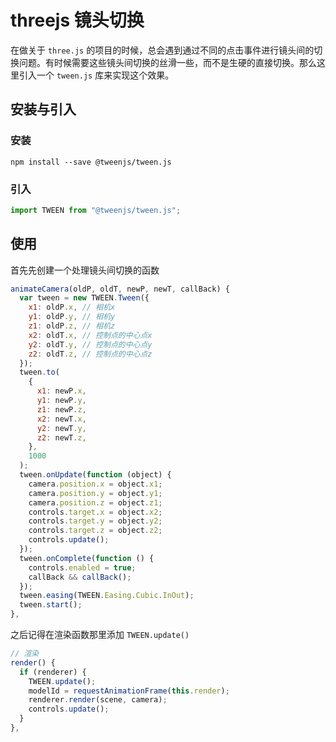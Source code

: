 # threejs 镜头切换

在做关于 `three.js` 的项目的时候，总会遇到通过不同的点击事件进行镜头间的切换问题。有时候需要这些镜头间切换的丝滑一些，而不是生硬的直接切换。那么这里引入一个 `tween.js` 库来实现这个效果。

## 安装与引入

### 安装

```js-nolint
npm install --save @tweenjs/tween.js
```

### 引入

```js
import TWEEN from "@tweenjs/tween.js";
```

## 使用

首先先创建一个处理镜头间切换的函数

```js
animateCamera(oldP, oldT, newP, newT, callBack) {
  var tween = new TWEEN.Tween({
    x1: oldP.x, // 相机x
    y1: oldP.y, // 相机y
    z1: oldP.z, // 相机z
    x2: oldT.x, // 控制点的中心点x
    y2: oldT.y, // 控制点的中心点y
    z2: oldT.z, // 控制点的中心点z
  });
  tween.to(
    {
      x1: newP.x,
      y1: newP.y,
      z1: newP.z,
      x2: newT.x,
      y2: newT.y,
      z2: newT.z,
    },
    1000
  );
  tween.onUpdate(function (object) {
    camera.position.x = object.x1;
    camera.position.y = object.y1;
    camera.position.z = object.z1;
    controls.target.x = object.x2;
    controls.target.y = object.y2;
    controls.target.z = object.z2;
    controls.update();
  });
  tween.onComplete(function () {
    controls.enabled = true;
    callBack && callBack();
  });
  tween.easing(TWEEN.Easing.Cubic.InOut);
  tween.start();
},
```

之后记得在渲染函数那里添加 `TWEEN.update()`

```js
// 渲染
render() {
  if (renderer) {
    TWEEN.update();
    modelId = requestAnimationFrame(this.render);
    renderer.render(scene, camera);
    controls.update();
  }
},
```